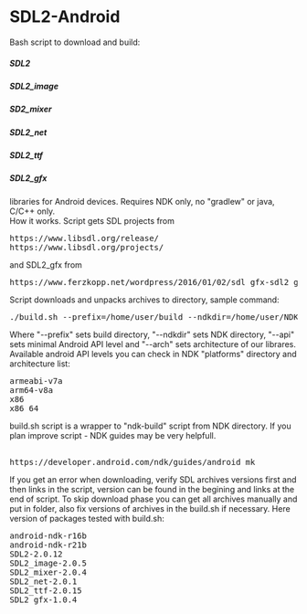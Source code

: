 # SDL2-Android
Bash script to download and build:
##### SDL2
##### SDL2_image
##### SD2_mixer
##### SDL2_net
##### SDL2_ttf
##### SDL2_gfx
libraries for Android devices. Requires NDK only, no "gradlew" or java, C/C++ only.  
How it works. Script gets SDL projects from 
<pre>
https://www.libsdl.org/release/
https://www.libsdl.org/projects/
</pre>
and SDL2_gfx from
<pre>
https://www.ferzkopp.net/wordpress/2016/01/02/sdl_gfx-sdl2_gfx/
</pre>
Script downloads and unpacks archives to <PREFIX> directory, sample command: 
<pre>
./build.sh --prefix=/home/user/build --ndkdir=/home/user/NDK --api=16 --arch=armeabi-v7a
</pre>
Where "--prefix" sets build directory, "--ndkdir" sets NDK directory,
"--api" sets minimal Android API level and "--arch" sets architecture of
our librares. Available android API levels you can check in NDK "platforms"
directory and architecture list:
<pre>
armeabi-v7a
arm64-v8a
x86
x86_64
</pre>
build.sh script is a wrapper to "ndk-build" script from NDK directory.
If you plan improve script - NDK guides may be very helpfull.
<pre> 
https://developer.android.com/ndk/guides/android_mk
</pre>
If you get an error when downloading, verify SDL archives versions first and then links 
in the script, version can be found in the begining and links at the end of script. 
To skip download phase you can get all archives manually and put in <PREFIX> folder,
also fix versions of archives in the build.sh if necessary.
Here version of packages tested with build.sh:
<pre>
android-ndk-r16b
android-ndk-r21b
SDL2-2.0.12
SDL2_image-2.0.5
SDL2_mixer-2.0.4
SDL2_net-2.0.1
SDL2_ttf-2.0.15
SDL2_gfx-1.0.4
</pre>


